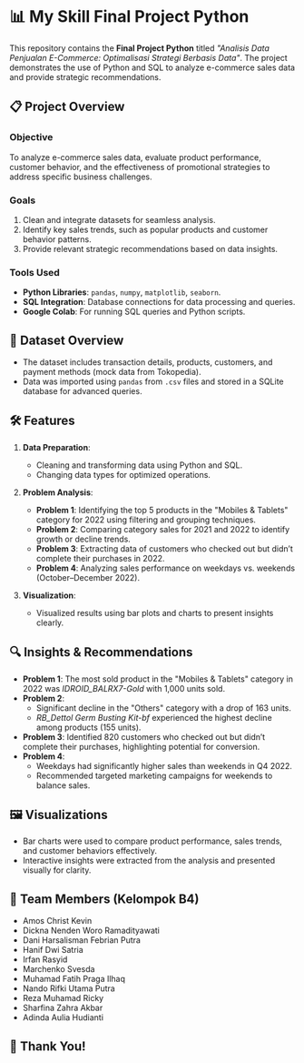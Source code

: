 # 📊 My Skill Final Project Python

This repository contains the **Final Project Python** titled *"Analisis Data Penjualan E-Commerce: Optimalisasi Strategi Berbasis Data"*. The project demonstrates the use of Python and SQL to analyze e-commerce sales data and provide strategic recommendations.

## 📋 Project Overview

### Objective
To analyze e-commerce sales data, evaluate product performance, customer behavior, and the effectiveness of promotional strategies to address specific business challenges.

### Goals
1. Clean and integrate datasets for seamless analysis.
2. Identify key sales trends, such as popular products and customer behavior patterns.
3. Provide relevant strategic recommendations based on data insights.

### Tools Used
- **Python Libraries**: `pandas`, `numpy`, `matplotlib`, `seaborn`.
- **SQL Integration**: Database connections for data processing and queries.
- **Google Colab**: For running SQL queries and Python scripts.

## 📂 Dataset Overview

- The dataset includes transaction details, products, customers, and payment methods (mock data from Tokopedia).
- Data was imported using `pandas` from `.csv` files and stored in a SQLite database for advanced queries.

## 🛠️ Features

1. **Data Preparation**:
   - Cleaning and transforming data using Python and SQL.
   - Changing data types for optimized operations.

2. **Problem Analysis**:
   - **Problem 1**: Identifying the top 5 products in the "Mobiles & Tablets" category for 2022 using filtering and grouping techniques.
   - **Problem 2**: Comparing category sales for 2021 and 2022 to identify growth or decline trends.
   - **Problem 3**: Extracting data of customers who checked out but didn’t complete their purchases in 2022.
   - **Problem 4**: Analyzing sales performance on weekdays vs. weekends (October–December 2022).

3. **Visualization**:
   - Visualized results using bar plots and charts to present insights clearly.

## 🔍 Insights & Recommendations

- **Problem 1**: The most sold product in the "Mobiles & Tablets" category in 2022 was *IDROID_BALRX7-Gold* with 1,000 units sold.
- **Problem 2**:
  - Significant decline in the "Others" category with a drop of 163 units.
  - *RB_Dettol Germ Busting Kit-bf* experienced the highest decline among products (155 units).
- **Problem 3**: Identified 820 customers who checked out but didn’t complete their purchases, highlighting potential for conversion.
- **Problem 4**:
  - Weekdays had significantly higher sales than weekends in Q4 2022.
  - Recommended targeted marketing campaigns for weekends to balance sales.

## 🖼️ Visualizations

- Bar charts were used to compare product performance, sales trends, and customer behaviors effectively.
- Interactive insights were extracted from the analysis and presented visually for clarity.

## 🎯 Team Members (Kelompok B4)
- Amos Christ Kevin  
- Dickna Nenden Woro Ramadityawati  
- Dani Harsalisman Febrian Putra  
- Hanif Dwi Satria  
- Irfan Rasyid  
- Marchenko Svesda  
- Muhamad Fatih Praga Ilhaq  
- Nando Rifki Utama Putra  
- Reza Muhamad Ricky  
- Sharfina Zahra Akbar  
- Adinda Aulia Hudianti  

## 🎉 Thank You!
